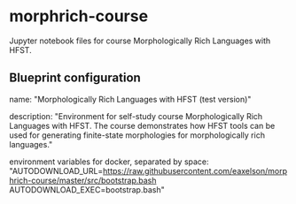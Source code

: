# morphrich-course

Jupyter notebook files for course Morphologically Rich Languages with HFST.

## Blueprint configuration

name:
"Morphologically Rich Languages with HFST (test version)"

description:
"Environment for self-study course Morphologically Rich Languages with HFST.
 The course demonstrates how HFST tools can be used for generating finite-state morphologies for morphologically rich languages."

environment variables for docker, separated by space:
"AUTODOWNLOAD_URL=https://raw.githubusercontent.com/eaxelson/morphrich-course/master/src/bootstrap.bash
 AUTODOWNLOAD_EXEC=bootstrap.bash"
